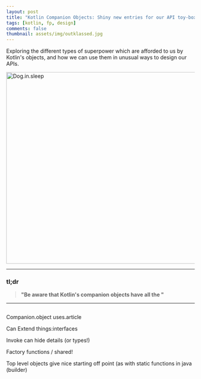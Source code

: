 ```yaml
---
layout: post
title: "Kotlin Companion Objects: Shiny new entries for our API toy-box"
tags: [kotlin, fp, design]
comments: false
thumbnail: assets/img/outklassed.jpg
---
```


Exploring the different types of superpower which are afforded to us by Kotlin's  objects, and how we can use them in unusual ways to design our APIs.

<a title="Photo by PIXNIO @ https://pixnio.com/objects/toys/giant-robot-exhibition"><img width="512" alt="Dog.in.sleep" src="../../../assets/img/toys.jpg"></a>

<hr/>

### tl;dr
> **"Be aware that Kotlin's companion objects have all the "**

<hr/>

```kotlin
```

Companion.object uses.article

Can Extend things:interfaces

Invoke can hide details (or types!)

Factory functions / shared!

Top level objects give nice starting off point (as with static functions in java (builder)

